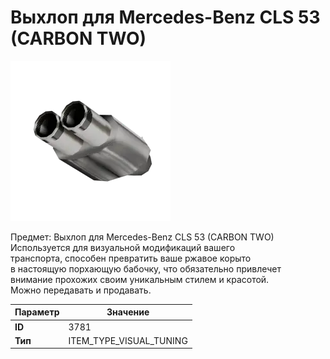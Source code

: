 # Выхлоп для Mercedes-Benz CLS 53 (CARBON TWO)

![Item Image](../img/3781.webp?raw=true)

Предмет: Выхлоп для Mercedes-Benz CLS 53 (CARBON TWO)<br>Используется для визуальной модификаций вашего<br>транспорта, способен превратить ваше ржавое корыто<br>в настоящую порхающую бабочку, что обязательно привлечет<br>внимание прохожих своим уникальным стилем и красотой.<br>Можно передавать и продавать.


| Параметр | Значение |
|----------|----------|
| **ID** | 3781 |
| **Тип** | ITEM_TYPE_VISUAL_TUNING |

